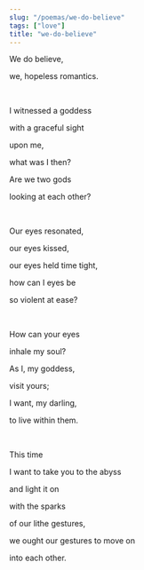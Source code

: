 ```yaml
---
slug: "/poemas/we-do-believe"
tags: ["love"]
title: "we-do-believe"
---
```

We do believe,

we, hopeless romantics.

&nbsp;

I witnessed a goddess

with a graceful sight

upon me,

what was I then?

Are we two gods

looking at each other?

&nbsp;

Our eyes resonated,

our eyes kissed,

our eyes held time tight,

how can I eyes be

so violent at ease?

&nbsp;

How can your eyes

inhale my soul?

As I, my goddess,

visit yours;

I want, my darling,

to live within them.

&nbsp;

This time

I want to take you to the abyss

and light it on

with the sparks

of our lithe gestures,

we ought our gestures to move on

into each other.